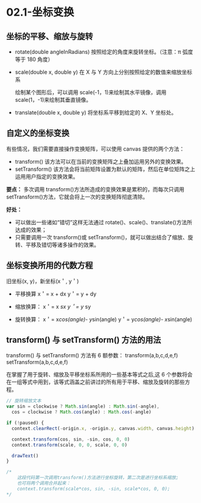 # 02.1-坐标变换

## 坐标的平移、缩放与旋转

- rotate(double angleInRadians)
  按照给定的角度来旋转坐标。（注意：π 弧度等于 180 角度）
- scale(double x, double y)
  在 X 与 Y 方向上分别按照给定的数值来缩放坐标系

  绘制某个图形后，可以调用 scale(-1，1)来绘制其水平镜像，调用 scale(1，-1)来绘制其垂直镜像。

- translate(double x, double y)
  将坐标系平移到给定的 X、Y 坐标处。

## 自定义的坐标变换

有些情况，我们需要直接操作变换矩阵，可以使用 canvas 提供的两个方法：

- transform()
  该方法可以在当前的变换矩阵之上叠加运用另外的变换效果。
- setTransform()
  该方法会将当前矩阵设置为默认的矩阵，然后在单位矩阵之上运用用户指定的变换效果。

**要点：**
多次调用 transform()方法所造成的变换效果是累积的，而每次只调用 setTransform()方法，它就会将上一次的变换矩阵彻底清除。

**好处：**

- 可以做出一些诸如“错切”这样无法通过 rotate()、scale()、translate()方法所达成的效果；
- 只需要调用一次 transform()或 setTransform()，就可以做出结合了缩放、旋转、平移及错切等诸多操作的效果。

## 坐标变换所用的代数方程

旧坐标(x, y)，新坐标(x＇, y＇)

- 平移换算
  x＇= x + dx
  y＇= y + dy

- 缩放换算：
  x＇= x _sx
  y＇= y_ sy

- 旋转换算：
  x＇= x*cos(angle)- y*sin(angle)
  y＇= y*cos(angle)- x*sin(angle)

## transform() 与 setTransform() 方法的用法

transform() 与 setTransform() 方法有 6 额参数：
transform(a,b,c,d,e,f)
setTransform(a,b,c,d,e,f)

在掌握了用于旋转、缩放及平移坐标系所用的一些基本等式之后,这 6 个参数将会在一组等式中用到，该等式涵盖之前讲过的所有用于平移、缩放及旋转的那些方程。

```js
// 旋转缩放文本
var sin = clockwise ? Math.sin(angle) : Math.sin(-angle),
  cos = clockwise ? Math.cos(angle) : Math.cos(-angle)

if (!paused) {
  context.clearRect(-origin.x, -origin.y, canvas.width, canvas.height)

  context.transform(cos, sin, -sin, cos, 0, 0)
  context.transform(scale, 0, 0, scale, 0, 0)

  drawText()
}

/*
    这段代码第一次调用transform()方法进行坐标旋转，第二次是进行坐标系缩放;
    也可将两个调用合并起来：
    context.transform(scale*cos, sin, -sin, scale*cos, 0, 0);  
*/
```
